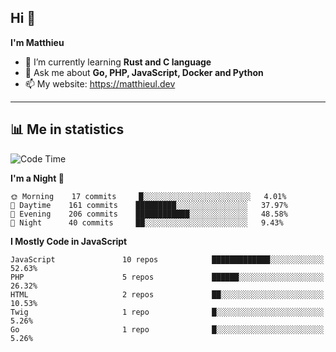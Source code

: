 ## Hi 👋
**I'm Matthieu**

- 🌱 I’m currently learning **Rust and C language**
- 💬 Ask me about **Go, PHP, JavaScript, Docker and Python**
- 📫 My website: https://matthieul.dev

-------

## 📊 Me in statistics
<!--START_SECTION:waka-->
![Code Time](http://img.shields.io/badge/Code%20Time-113%20hrs%2036%20mins-blue)

**I'm a Night 🦉** 

```text
🌞 Morning    17 commits     █░░░░░░░░░░░░░░░░░░░░░░░░   4.01% 
🌆 Daytime    161 commits    █████████░░░░░░░░░░░░░░░░   37.97% 
🌃 Evening    206 commits    ████████████░░░░░░░░░░░░░   48.58% 
🌙 Night      40 commits     ██░░░░░░░░░░░░░░░░░░░░░░░   9.43%

```


**I Mostly Code in JavaScript** 

```text
JavaScript               10 repos            █████████████░░░░░░░░░░░░   52.63% 
PHP                      5 repos             ██████░░░░░░░░░░░░░░░░░░░   26.32% 
HTML                     2 repos             ██░░░░░░░░░░░░░░░░░░░░░░░   10.53% 
Twig                     1 repo              █░░░░░░░░░░░░░░░░░░░░░░░░   5.26% 
Go                       1 repo              █░░░░░░░░░░░░░░░░░░░░░░░░   5.26%

```



<!--END_SECTION:waka-->
